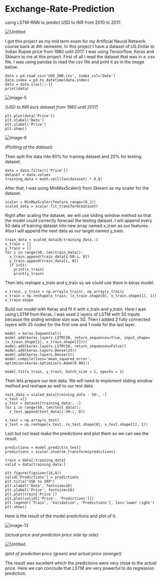 # Exchange-Rate-Prediction
using LSTM-RNN to predict USD to INR from 2010 to 2017.

![Untitled](https://github.com/radiadus/Exchange-Rate-Prediction/assets/55176713/7f6839da-a812-4751-b92e-92f85fa3caa3)

I got this project as my mid term exam for my Artificial Neural Network course back at 4th semester. In this project I have a dataset of US Dollar to Indian Rupee price from 1980 until 2017. I was using Tensorflow, Keras and Sklearn to me at this project. First of all I read the dataset that was in a .csv file. I was using pandas to read the csv file and print it as in the image below.

    data = pd.read_csv('USD_INR.csv', index_col='Date')
    data.index = pd.to_datetime(data.index)
    data = data.iloc[::-1]
    print(data)

![image-5](https://github.com/radiadus/Exchange-Rate-Prediction/assets/55176713/256dde3b-52ae-41cf-8d3a-a01e21ed87e6)

_(USD to INR kurs dataset from 1980 until 2017)_

    plt.plot(data['Price'])
    plt.xlabel('Date')
    plt.ylabel('Price')
    plt.show()

![image-6](https://github.com/radiadus/Exchange-Rate-Prediction/assets/55176713/994550d8-af7b-4a02-b519-3929a8bdd784_)

_(Plotting of the dataset)_

Then split the data into 80% for training dataset and 20% for testing dataset.

    data = data.filter(['Price'])
    dataset = data.values
    training_data = math.ceil(len(dataset) * 0.8)

After that, I was using MinMaxScaler() from Sklearn as my scaler for the dataset.

    scaler = MinMaxScaler(feature_range=(0,1))
    scaled_data = scaler.fit_transform(dataset)

Right after scaling the dataset, we will use sliding window method so that the model could correctly forecast the testing dataset. I will append every 50 data of training dataset into new array named x_train as our features. Also I will append the next data as our target named y_train.

    train_data = scaled_data[0:training_data,:]
    x_train = []
    y_train = []
    for i in range(50, len(train_data)):
      x_train.append(train_data[i-50:i, 0])
      y_train.append(train_data[i, 0])
      if i<51:
        print(x_train)
        print(y_train)

Then lets reshape x_train and y_train so we could use them in keras model.

    x_train, y_train = np.array(x_train), np.array(y_train)
    x_train = np.reshape(x_train, (x_train.shape[0], x_train.shape[1], 1))
    x_train.shape

Build our model with Keras and fit it with x_train and y_train. Here I was using LSTM from Keras. I was used 2 layers of LSTM with 50 inputs because the sliding window size was 50. Then I added 2 fully connected layers with 25 nodes for the first one and 1 node for the last layer.

    model = keras.Sequential()
    model.add(keras.layers.LSTM(50, return_sequences=True, input_shape=(x_train.shape[1], x_train.shape[2])))
    model.add(keras.layers.LSTM(50, return_sequences=False))
    model.add(keras.layers.Dense(25))
    model.add(keras.layers.Dense(1))
    model.compile(loss='mean_squared_error', optimizer=keras.optimizers.Adam(0.001))
    
    model.fit(x_train, y_train, batch_size = 1, epochs = 1)

Then lets prepare our test data. We will need to implement sliding window method and reshape as well to our test data.

    test_data = scaled_data[training_data - 50:, :]
    x_test =[]
    y_test = dataset[training_data:, :]
    for i in range(50, len(test_data)):
      x_test.append(test_data[i-50:i, 0])

    x_test = np.array(x_test)
    x_test = np.reshape(x_test, (x_test.shape[0], x_test.shape[1], 1))

Last but not least make the predictions and plot them so we can see the result.

    predictions = model.predict(x_test)
    predictions = scaler.inverse_transform(predictions)

    train = data[:training_data]
    valid = data[training_data:]
    
    plt.figure(figsize=(16,8))
    valid['Predictions'] = predictions
    plt.title("USD to IRP")
    plt.xlabel('Date', fontsize=18)
    plt.ylabel('Price', fontsize=18)
    plt.plot(train['Price'])
    plt.plot(valid[['Price', 'Predictions']])
    plt.legend(['Train', 'Validation', 'Predictions'], loc='lower right')
    plt.show()

Here is the result of the model predictions and plot of it.

![image-13](https://github.com/radiadus/Exchange-Rate-Prediction/assets/55176713/d61e1d1b-d517-4352-ab9b-e38dc65bae2e)

_(actual price and prediction price side by side)_

![Untitled](https://github.com/radiadus/Exchange-Rate-Prediction/assets/55176713/043991ca-468b-40e5-af8a-57e876983162)

_(plot of prediction price (green) and actual price (orange))_

The result was excellent which the predictions were very close to the actual price. Here we can conclude that LSTM are very powerful to do regression prediction.
